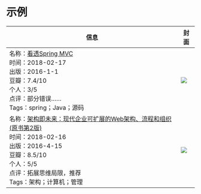 # 示例

| 信息 | 封面 |
| --- | --- |
| 名称：[看透Spring MVC](https://book.douban.com/subject/26696099/)<br>时间：2018-02-17<br>出版：2016-1-1<br>豆瓣：7.4/10<br>个人：3/5<br>点评：部分错误……<br>Tags：spring；Java；源码 | ![](https://img1.doubanio.com/mpic/s28824099.jpg) |
| 名称：[架构即未来：现代企业可扩展的Web架构、流程和组织(原书第2版)](https://book.douban.com/subject/26765979/)<br>时间：2018-02-16<br>出版：2016-4-15<br>豆瓣：8.5/10<br>个人：5/5<br>点评：拓展思维局限，推荐<br>Tags：架构；计算机；管理 | ![](https://img3.doubanio.com/mpic/s28603091.jpg) |
